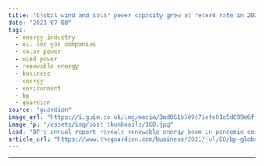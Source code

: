 ```yaml
---
title: "Global wind and solar power capacity grew at record rate in 2020"
date: "2021-07-08"
tags: 
  - energy industry
  - oil and gas companies
  - solar power
  - wind power
  - renewable energy
  - business
  - energy
  - environment
  - bp
  - guardian
source: "guardian"
image_url: "https://i.guim.co.uk/img/media/3ad061b509c71efe01a5d099e6ff5c8cc97adc29/0_215_3500_2100/master/3500.jpg?width=460&quality=85&auto=format&fit=max&s=2b43b637dab80cc5ef8af3386d8067fb"
image_fp: "/assets/img/post_thumbnails/168.jpg"
lead: "BP’s annual report reveals renewable energy boom in pandemic coincided with slump in demand for oilThe world’s wind and solar energy capacity grew at a record rate last year while the oil industry recorded its steepest slump in demand since the secon..."
article_url: "https://www.theguardian.com/business/2021/jul/08/bp-global-wind-and-solar-power-capacity-grew-at-record-rate-in-2020"
---
```


---
